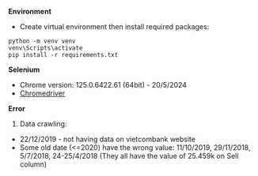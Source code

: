 **Environment** 
- Create virtual environment then install required packages:
```
python -m venv venv
venv\Scripts\activate
pip install -r requirements.txt
```

**Selenium**
- Chrome version: 125.0.6422.61 (64bit) - 20/5/2024
- [Chromedriver](https://storage.googleapis.com/chrome-for-testing-public/125.0.6422.60/win64/chromedriver-win64.zip)

**Error**
1. Data crawling:
- 22/12/2019 - not having data on vietcombank website
- Some old date (<=2020) have the wrong value: 11/10/2019, 29/11/2018, 5/7/2018, 24-25/4/2018 (They all have the value of 25.459k on Sell column)
